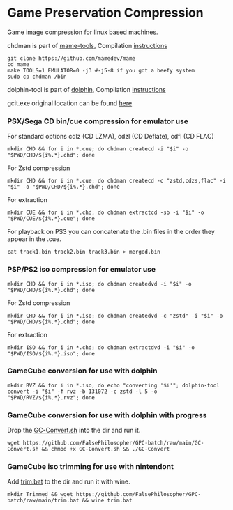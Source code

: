 # Game Preservation Compression
Game image compression for linux based machines.

chdman is part of [mame-tools](https://github.com/mamedev/mame), Compilation [instructions](https://docs.mamedev.org/initialsetup/compilingmame.html)
```
git clone https://github.com/mamedev/mame
cd mame
make TOOLS=1 EMULATOR=0 -j3 #-j5-8 if you got a beefy system
sudo cp chdman /bin
```

dolphin-tool is part of [dolphin](https://github.com/dolphin-emu/dolphin), Compilation [instructions](https://github.com/dolphin-emu/dolphin/wiki/Building-for-Linux)

gcit.exe original location can be found [here](https://wiibackupmanager.co.uk/index.php?file=gcit_Win32_Build7)

### PSX/Sega CD bin/cue compression for emulator use
For standard options cdlz (CD LZMA), cdzl (CD Deflate), cdfl (CD FLAC)
```
mkdir CHD && for i in *.cue; do chdman createcd -i "$i" -o "$PWD/CHD/${i%.*}.chd"; done
```
For Zstd compression  
```
mkdir CHD && for i in *.cue; do chdman createcd -c "zstd,cdzs,flac" -i "$i" -o "$PWD/CHD/${i%.*}.chd"; done
```
For extraction
```
mkdir CUE && for i in *.chd; do chdman extractcd -sb -i "$i" -o "$PWD/CUE/${i%.*}.cue"; done
```
For playback on PS3 you can concatenate the .bin files in the order they appear in the .cue.
```
cat track1.bin track2.bin track3.bin > merged.bin
```
### PSP/PS2 iso compression for emulator use
```
mkdir CHD && for i in *.iso; do chdman createdvd -i "$i" -o "$PWD/CHD/${i%.*}.chd"; done
```
For Zstd compression
```
mkdir CHD && for i in *.iso; do chdman createdvd -c "zstd" -i "$i" -o "$PWD/CHD/${i%.*}.chd"; done
```
For extraction
```
mkdir ISO && for i in *.chd; do chdman extractdvd -i "$i" -o "$PWD/ISO/${i%.*}.iso"; done
```
### GameCube conversion for use with dolphin
```
mkdir RVZ && for i in *.iso; do echo "converting '$i'"; dolphin-tool convert -i "$i" -f rvz -b 131072 -c zstd -l 5 -o "$PWD/RVZ/${i%.*}.rvz"; done
```
### GameCube conversion for use with dolphin with progress
Drop the [GC-Convert.sh](https://github.com/FalsePhilosopher/GPC-batch/raw/main/GC-Convert.sh) into the dir and run it.
```
wget https://github.com/FalsePhilosopher/GPC-batch/raw/main/GC-Convert.sh && chmod +x GC-Convert.sh && ./GC-Convert
```
### GameCube iso trimming for use with nintendont  
Add [trim.bat](https://github.com/FalsePhilosopher/GPC-batch/raw/main/trim.bat) to the dir and run it with wine.
```
mkdir Trimmed && wget https://github.com/FalsePhilosopher/GPC-batch/raw/main/trim.bat && wine trim.bat
```

